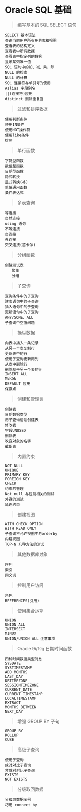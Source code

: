 # Oracle SQL 基础

> 编写基本的 SQL SELECT 语句

```oracle
SELECT 基本语法
查询当前用户所有用的表和视图
查看表的结构定义
查看表中所有数据
查看表中指定列的数据
显示某列唯一值
SQL 语句中的加、减、乘、除
NULL 的检索
NULL 的计算
SQL 连接符与单引号的使用
Aslias 字段别名
||(连接符)应用
distinct 删除重复值
```


> 过滤和排序数据

```oracle
使用判断条件
使用IN条件
使用NOT操作符
使用like条件
排序
```


> 单行函数

```oracle
字符型函数
数值型函数
日期型函数
隐式转换
显式转换(补)
单值通用函数
条件表达式
```


> 多表查询

```oracle
等连接
自然连接
using 语句
不等连接
自连接
外连接
交叉连接(笛卡尔)
```


> 分组函数

```oracle
创建测试表
   聚集
   分组
```


> 子查询

```oracle
查询条件中的子查询
建表语句中的子查询
插入语句中的子查询
更新语句中的子查询
ANY/SOME、ALL
子查询中空值问题
```


> 操纵数据

```oracle
向表中插入一条记录
从另一个表复制行
更新表中的行
使用子查询更新两列
从表中删除行
删除基于另一个表的行
INSERT ALL
MERGE
DEFAULT 应用
保存点
```

> 创建和管理表

```oracle
创建表
日期数据类型
用子查询语法创建表
修改表
字段UNUSED
删除表
改变对象的名字
截断表
```


> 内置约束

```oracle
NOT NULL
UNIQUE
PRIMARY KEY
FOREIGN KEY
CHECK
约束的管理
Not null 与性能相关的测试
外键的测试
延迟约束
```


> 创建视图

```oracle
WITH CHECK OPTION
WITH READ ONLY
子查询不允许视图中的orderby
内建视图
TOP-N 几种方法的测试
```

> 其他数据库对象

```oracle
序列
索引
同义词
```



> 控制用户访问

```oracle
角色
REFERENCES(引用)
```

> 使用集合运算

```oracle
UNION
UNION ALL
INTERSECT
MINUX
UNION/UNION ALL 注意事项
```


> Oracle 9i/10g 日期时间函数

```oracle
四种时间数据类型对比
SYSDATE
SYSTIMESTAMP
ADD_MONTHS
LAST_DAY
DBTIMEZONE
SESSIONTIMEZONE
CURRENT_DATE
CURRENT_TIMESTAMP
LOCALTIMESTAMP
EXTRACT
MONTHS_BETWEEN
NEXT_DAY
```


> 增强 GROUP BY ⼦句

```oracle
GROUP BY
ROLLUP
CUBE
```

> 高级子查询

```oracle
使用子查询
成对对比子查询
非成对对比子查询
EXISTS
NOT EXISTS
```

> 分级取回数据

```oracle
分级取数据示例
巧用 connect by
```

